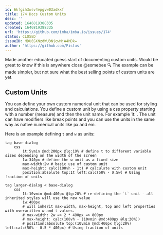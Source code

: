 ```yaml
---
id: 6kfgih3wsv4epgvw03adkxf
title: 174 Docs Custom Units
desc: ''
updated: 1646819388335
created: 1646819388335
url: 'https://github.com/imba/imba.io/issues/174'
status: CLOSED
issueID: MDU6SXNzdWU3NjcwMjA4MDk=
author: 'https://github.com/Pistus'
---
```

Made another educated guess start of documenting custom units. Would be great to know if this is anywhere close @somebee 🔍 The example can be made simpler, but not sure what the best selling points of custom units are yet.

## Custom Units
You can define your own custom numerical unit that can be used for styling and calculations. You define a custom unit by using a css property starting with a number (measure) and then the unit name. For example 1t: <expression>. The unit can have modifiers like break points and you can use the units in the same way as native numerical units like px and em.

Here is an example defining `t` and `w` as units:

```imba custom-unit.imba
tag base-dialog
    css
        1t:5vmin @md:200px @lg:10% # define t to different variable sizes depending on the width of the screen
        1w:340px # define the w unit as a fixed size
        max-width:2w # basic use of custom unit
        max-height: calc(100vh - 1t) # calculate with custom unit
        position:absolute top:1t left:calc(50% - 0.5w) # Using fraction of units

tag larger-dialog < base-dialog
    css
        1t:10vmin @md:400px @lg:20% # re-defining the `t` unit - all inherited styles will use the new value
        1w:400px
        # will inherit max-width, max-height, top and left properties with overwritten w and t values. 
        # max-width: 2w => 2 * 400px => 800px
        # max-height: calc(100vh - (10vmin @md:400px @lg:20%))
        # position:absolute top:(10vmin @md:400px @lg:20%) left:calc(50% - 0.5 * 400px) # Using fraction of units
